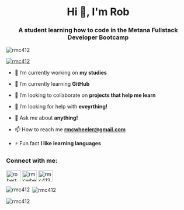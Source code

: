 <h1 align="center">Hi 👋, I'm Rob</h1>
<h3 align="center">A student learning how to code in the Metana Fullstack Developer Bootcamp</h3>

<p align="left"> <img src="https://komarev.com/ghpvc/?username=rmc412&label=Profile%20views&color=0e75b6&style=flat" alt="rmc412" /> </p>

<p align="left"> <a href="https://github.com/ryo-ma/github-profile-trophy"><img src="https://github-profile-trophy.vercel.app/?username=rmc412" alt="rmc412" /></a> </p>

- 🔭 I’m currently working on **my studies**

- 🌱 I’m currently learning **GitHub**

- 👯 I’m looking to collaborate on **projects that help me learn**

- 🤝 I’m looking for help with **eveyrthing!**

- 💬 Ask me about **anything!**

- 📫 How to reach me **rmcwheeler@gmail.com**

- ⚡ Fun fact **I like learning languages**

<h3 align="left">Connect with me:</h3>
<p align="left">
<a href="https://linkedin.com/in/robert m.c. wheeler" target="blank"><img align="center" src="https://raw.githubusercontent.com/rahuldkjain/github-profile-readme-generator/master/src/images/icons/Social/linked-in-alt.svg" alt="robert m.c. wheeler" height="30" width="40" /></a>
<a href="https://instagram.com/rmcwheeler" target="blank"><img align="center" src="https://raw.githubusercontent.com/rahuldkjain/github-profile-readme-generator/master/src/images/icons/Social/instagram.svg" alt="rmcwheeler" height="30" width="40" /></a>
<a href="https://www.youtube.com/c/rmc412" target="blank"><img align="center" src="https://raw.githubusercontent.com/rahuldkjain/github-profile-readme-generator/master/src/images/icons/Social/youtube.svg" alt="rmc412" height="30" width="40" /></a>
</p>

<p><img align="left" src="https://github-readme-stats.vercel.app/api/top-langs?username=rmc412&show_icons=true&locale=en&layout=compact" alt="rmc412" /></p>

<p>&nbsp;<img align="center" src="https://github-readme-stats.vercel.app/api?username=rmc412&show_icons=true&locale=en" alt="rmc412" /></p>

<p><img align="center" src="https://github-readme-streak-stats.herokuapp.com/?user=rmc412&" alt="rmc412" /></p>
